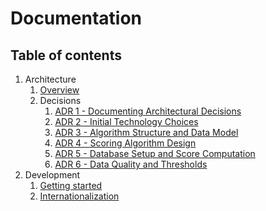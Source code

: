 # Documentation

## Table of contents

1. Architecture
   1. [Overview](architecture/01.overview.md)
   2. Decisions
      1. [ADR 1 - Documenting Architectural Decisions](./architecture/decisions/001-documenting-architectural-decisions.md)
      2. [ADR 2 - Initial Technology Choices](./architecture/decisions/002-initial-technology-choices.md)
      3. [ADR 3 - Algorithm Structure and Data Model](./architecture/decisions/003-algorithm-structure-and-data-model.md)
      4. [ADR 4 - Scoring Algorithm Design](./architecture/decisions/004-scoring-algorithm-design.md)
      5. [ADR 5 - Database Setup and Score Computation](./architecture/decisions/005-database-setup-and-score-computation.md)
      6. [ADR 6 - Data Quality and Thresholds](./architecture/decisions/006-data-quality-and-thresholds.md)
2. Development
   1. [Getting started](./development/01.getting-started.md)
   2. [Internationalization](./development/02.internationalization.md)
